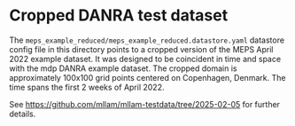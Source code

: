 # Cropped DANRA test dataset

The `meps_example_reduced/meps_example_reduced.datastore.yaml` datastore config file in this directory points to a cropped version of the MEPS April 2022 example dataset. It was designed to be coincident in time and space with the mdp DANRA example dataset. The cropped domain is approximately 100x100 grid points centered on Copenhagen, Denmark. The time spans the first 2 weeks of April 2022.

See https://github.com/mllam/mllam-testdata/tree/2025-02-05 for further details.
